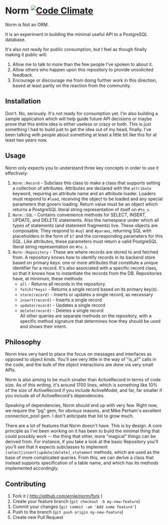 # Norm [![Code Climate](https://codeclimate.com/github/ernie/norm.png)](https://codeclimate.com/github/ernie/norm)

Norm is Not an ORM.

It is an experiment in building the minimal useful API to a PostgreSQL database.

It's also not ready for public consumption, but I feel as though finally making
it public will:

1. Allow me to talk to more than the few people I've spoken to about it.
2. Allow others who happen upon this repository to provide unsolicited feedback.
3. Encourage or discourage me from doing further work in this direction, based
   at least partly on the reaction from the community.

## Installation

Don't. No, seriously. It's not ready for consumption yet. I'm also building a
sample application which will help guide future API decisions or maybe prove
that this entire idea is either useless or crazy or both. This is just
something I had to build just to get the idea out of my head, finally. I've been
talking with people about something at least a little bit like this for at least
two years now.

## Usage

Norm only expects you to understand three key concepts in order to use it
effectively:

1. `Norm::Record` - Subclass this class to make a class that supports setting a
   collection of attributes. Attributes are declared with the `attribute`
   keyword, requiring an attribute name and an attribute loader. Loaders must
   respond to `#load`, receiving the object to be loaded and any special
   parameters that govern loading. Return value must be an object which returns
   a PostgreSQL literal string representation of itself on `#to_s`.
2. `Norm::SQL` - Contains convenience methods for SELECT, INSERT, UPDATE, and
   DELETE statements. Also the namespace under which all types of statements
   (and statement fragments) live. These objects are composable. They respond to
   `#sql` and `#params`, returning SQL with placeholders in the form of `$?` and
   the corresponding parameters for this SQL. Like attributes, these parameters
   must return a valid PostgreSQL literal string representation on `#to_s`.
3. `Norm::Repository` - These are where records are stored to and fetched from.
   A repository knows how to identify records in its backend store based on
   primary keys: one or more attributes that constitute a unique identifier for
   a record. It's also associated with a specific record class, so that it knows
   how to instantiate the records from the DB. Repositories have, at minimum,
   these methods:
     * `all` - Returns all records in the repository.
     * `fetch(*keys)` - Returns a single record based on its primary key(s).
     * `store(record)` - Inserts or updates a single record, as necessary
     * `insert(record)` - Inserts a single record
     * `update(record)` - Updates a single record
     * `delete(record)` - Deletes a single record  
   All other queries are separate methods on the repository, with a specific
   method signature that determines how they should be used and shows their
   intent.

## Philosophy

Norm tries very hard to place the focus on messages and interfaces as opposed
to object kinds. You'll see very little in the way of "is_a?" calls in the
code, and the bulk of the object interactions are done via very small APIs.

Norm is also aiming to be much smaller than ActiveRecord in terms of code size.
As of this writing, it's around 1700 lines, which is something like 10% of the
size of ActiveRecord if you include ActiveModel, and far, far smaller if you
include all of ActiveRecord's dependencies.

Speaking of dependencies, Norm should end up with very few. Right now, we
require the "pg" gem, for obvious reasons, and Mike Perham's excellent
connection_pool gem. I don't anticipate that list to grow much.

There are a lot of features that Norm doesn't have. This is by design. A core
principle as I've been working on it has been to build the minimal thing that
could possibly work -- the thing that other, more "magical" things can be
derived from. For instance, if you take a look at the basic Repository you'll
you'll see that it expects subclasses to implement
`[select|insert|update|delete]_statement` methods, which are used as the base
of more complicated queries. From this, we can derive a class that instead
supports specification of a table name, and which has its methods implemented
accordingly.

## Contributing

1. Fork it ( http://github.com/ernie/norm/fork )
2. Create your feature branch (`git checkout -b my-new-feature`)
3. Commit your changes (`git commit -am 'Add some feature'`)
4. Push to the branch (`git push origin my-new-feature`)
5. Create new Pull Request
